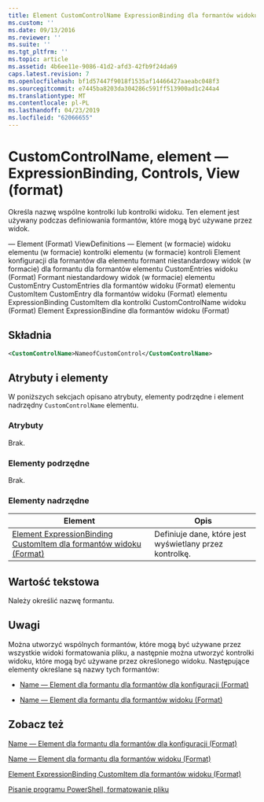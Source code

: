```yaml
---
title: Element CustomControlName ExpressionBinding dla formantów widoku (Format) | Dokumentacja firmy Microsoft
ms.custom: ''
ms.date: 09/13/2016
ms.reviewer: ''
ms.suite: ''
ms.tgt_pltfrm: ''
ms.topic: article
ms.assetid: 4b6ee11e-9086-41d2-afd3-42fb9f24da69
caps.latest.revision: 7
ms.openlocfilehash: bf1d57447f9018f1535af14466427aaeabc048f3
ms.sourcegitcommit: e7445ba8203da304286c591ff513900ad1c244a4
ms.translationtype: MT
ms.contentlocale: pl-PL
ms.lasthandoff: 04/23/2019
ms.locfileid: "62066655"
---
```

# <a name="customcontrolname-element-for-expressionbinding-for-controls-for-view-format"></a>CustomControlName, element — ExpressionBinding, Controls, View (format)

Określa nazwę wspólne kontrolki lub kontrolki widoku. Ten element jest używany podczas definiowania formantów, które mogą być używane przez widok.

— Element (Format) ViewDefinitions — Element (w formacie) widoku elementu (w formacie) kontrolki elementu (w formacie) kontroli Element konfiguracji dla formantów dla elementu formant niestandardowy widok (w formacie) dla formantu dla formantów elementu CustomEntries widoku (Format) Formant niestandardowy widok (w formacie) elementu CustomEntry CustomEntries dla formantów widoku (Format) elementu CustomItem CustomEntry dla formantów widoku (Format) elementu ExpressionBinding CustomItem dla kontrolki CustomControlName widoku (Format) Element ExpressionBindine dla formantów widoku (Format)

## <a name="syntax"></a>Składnia

```xml
<CustomControlName>NameofCustomControl</CustomControlName>
```

## <a name="attributes-and-elements"></a>Atrybuty i elementy

W poniższych sekcjach opisano atrybuty, elementy podrzędne i element nadrzędny `CustomControlName` elementu.

### <a name="attributes"></a>Atrybuty

Brak.

### <a name="child-elements"></a>Elementy podrzędne

Brak.

### <a name="parent-elements"></a>Elementy nadrzędne

|Element|Opis|
|-------------|-----------------|
|[Element ExpressionBinding CustomItem dla formantów widoku (Format)](./expressionbinding-element-for-customitem-for-controls-for-view-format.md)|Definiuje dane, które jest wyświetlany przez kontrolkę.|

## <a name="text-value"></a>Wartość tekstowa

Należy określić nazwę formantu.

## <a name="remarks"></a>Uwagi

Można utworzyć wspólnych formantów, które mogą być używane przez wszystkie widoki formatowania pliku, a następnie można utworzyć kontrolki widoku, które mogą być używane przez określonego widoku. Następujące elementy określane są nazwy tych formantów:

- [Name — Element dla formantu dla formantów dla konfiguracji (Format)](./name-element-for-control-for-controls-for-configuration-format.md)

- [Name — Element dla formantu dla formantów widoku (Format)](./name-element-for-control-for-controls-for-view-format.md)

## <a name="see-also"></a>Zobacz też

[Name — Element dla formantu dla formantów dla konfiguracji (Format)](./name-element-for-control-for-controls-for-configuration-format.md)

[Name — Element dla formantu dla formantów widoku (Format)](./name-element-for-control-for-controls-for-view-format.md)

[Element ExpressionBinding CustomItem dla formantów widoku (Format)](./expressionbinding-element-for-customitem-for-controls-for-view-format.md)

[Pisanie programu PowerShell, formatowanie pliku](./writing-a-powershell-formatting-file.md)
